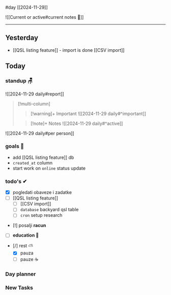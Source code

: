 #day
[[2024-11-29]]

![[Current or active#current notes 📓]]

---
## Yesterday
- [[QSL listing feature]] - import is done [[CSV import]]

## Today

### standup 🪑
 ![[2024-11-29 daily#report]]

> [!multi-column]
>> [!warning]+ Important
>> ![[2024-11-29 daily#^important]]
>
>> [!note]+ Notes
>> ![[2024-11-29 daily#^active]]

![[2024-11-29 daily#per person]]

### goals 🏴
- add [[QSL listing feature]] db
- `created_at` column
- start work on `online` status update

### todo's ✔
- [x] pogledati  obaveze i zadatke
- [ ] [[QSL listing feature]]
	- [ ] [[CSV import]]
	- [ ] `database` backyard qsl table
	- [ ] `cron` setup research
- [!] posalji **racun**
- [ ] **education 🎒**
- [/] rest ⛅ 
	- [x] pauza 
	- [ ] pauze ☕ 

### Day planner

### New Tasks
